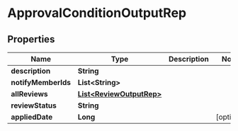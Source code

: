 

# ApprovalConditionOutputRep


## Properties

Name | Type | Description | Notes
------------ | ------------- | ------------- | -------------
**description** | **String** |  | 
**notifyMemberIds** | **List&lt;String&gt;** |  | 
**allReviews** | [**List&lt;ReviewOutputRep&gt;**](ReviewOutputRep.md) |  | 
**reviewStatus** | **String** |  | 
**appliedDate** | **Long** |  |  [optional]



